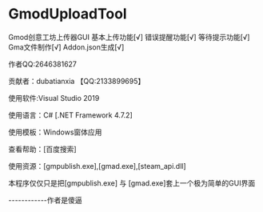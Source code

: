 # GmodUploadTool
Gmod创意工坊上传器GUI 
基本上传功能[√] 
错误提醒功能[√] 
等待提示功能[√] 
Gma文件制作[√] 
Addon.json生成[√] 

作者QQ:2646381627


贡献者：dubatianxia 【QQ:2133899695】


使用软件:Visual Studio 2019 

使用语言：C# [.NET Framework 4.7.2] 

使用模板：Windows窗体应用 

查看帮助：[百度搜索] 

使用资源：[gmpublish.exe],[gmad.exe],[steam_api.dll] 



本程序仅仅只是把[gmpublish.exe] 与 [gmad.exe]套上一个极为简单的GUI界面













------------作者是傻逼
